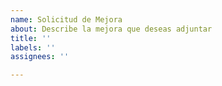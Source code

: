 ```yaml
---
name: Solicitud de Mejora
about: Describe la mejora que deseas adjuntar
title: ''
labels: ''
assignees: ''

---
```




